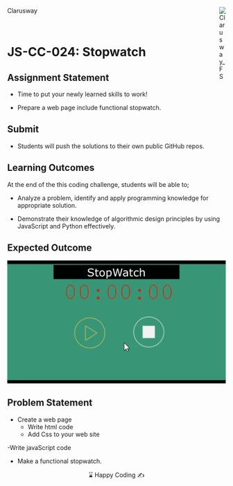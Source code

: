 <p>Clarusway<img align="right"
  src="https://secure.meetupstatic.com/photos/event/3/1/b/9/600_488352729.jpeg" alt="Clarusway_FS" width="15px"></p>
<br>

# JS-CC-024: Stopwatch

## Assignment Statement

- Time to put your newly learned skills to work!


- Prepare a web page include functional stopwatch.


## Submit

- Students will push the solutions to their own public GitHub repos.

## Learning Outcomes

At the end of the this coding challenge, students will be able to;

- Analyze a problem, identify and apply programming knowledge for appropriate solution.

- Demonstrate their knowledge of algorithmic design principles by using JavaScript and Python effectively.

## Expected Outcome

![Project 024 Snapshot](stopwatch.gif)


## Problem Statement

- Create a web page
  - Write html code
  - Add Css to your web site

-Write javaScript code
  - Make a functional stopwatch.

<center> ⌛ Happy Coding  ✍ </center>
